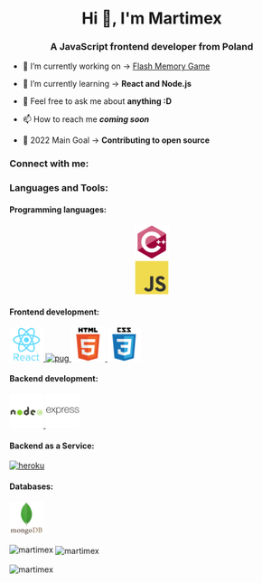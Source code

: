 <h1 align="center">Hi 👋, I'm Martimex</h1>
<h3 align="center">A JavaScript frontend developer from Poland</h3>

- 🔭 I’m currently working on -> [Flash Memory Game](https://github.com/Martimex/memory-game)

- 🌱 I’m currently learning -> **React and Node.js**

- 💬 Feel free to ask me about **anything :D**

- 📫 How to reach me ***coming soon***

- 🎯 2022 Main Goal -> **Contributing to open source**

<h3 align="left">Connect with me:</h3>
<p align="left">
</p>

<h3 align="left">Languages and Tools:</h3>

<h4 align="left"> Programming languages: </h4>

<div align="center">
  <p>
  <div margin="60"> 
  <a href="https://www.w3schools.com/cpp/" target="_blank" rel="noreferrer"> <img src="https://raw.githubusercontent.com/devicons/devicon/master/icons/cplusplus/cplusplus-original.svg" alt="cplusplus" width="60" height="60" /> </a>
  </div>

  <div margin="60"> 
  <a href="https://developer.mozilla.org/en-US/docs/Web/JavaScript" target="_blank" rel="noreferrer"> <img src="https://raw.githubusercontent.com/devicons/devicon/master/icons/javascript/javascript-original.svg" alt="javascript" width="60" height="60"/> </a> 
  </div>
  </p>
</div>

<h4 align="left"> Frontend development: </h4>

<a href="https://reactjs.org/" target="_blank" rel="noreferrer"> <img src="https://raw.githubusercontent.com/devicons/devicon/master/icons/react/react-original-wordmark.svg" alt="react" width="60" height="60" padding="2rem" margin="2rem"/> </a>
<a href="https://pugjs.org" target="_blank" rel="noreferrer"> <img src="https://cdn.worldvectorlogo.com/logos/pug.svg" alt="pug" width="60" height="60"/> </a> 
<a href="https://www.w3.org/html/" target="_blank" rel="noreferrer"> <img src="https://raw.githubusercontent.com/devicons/devicon/master/icons/html5/html5-original-wordmark.svg" alt="html5" width="60" height="60"/> </a>
<a href="https://www.w3schools.com/css/" target="_blank" rel="noreferrer"> <img src="https://raw.githubusercontent.com/devicons/devicon/master/icons/css3/css3-original-wordmark.svg" alt="css3" width="60" height="60"/> </a>

<h4 align="left"> Backend development: </h4>

<a href="https://nodejs.org" target="_blank" rel="noreferrer"> <img src="https://raw.githubusercontent.com/devicons/devicon/master/icons/nodejs/nodejs-original-wordmark.svg" alt="nodejs" width="60" height="60"/> </a> 
<a href="https://expressjs.com" target="_blank" rel="noreferrer"> <img src="https://raw.githubusercontent.com/devicons/devicon/master/icons/express/express-original-wordmark.svg" alt="express" width="60" height="60"/> </a>

<h4 align="left"> Backend as a Service: </h4>

<a href="https://heroku.com" target="_blank" rel="noreferrer"> <img src="https://www.vectorlogo.zone/logos/heroku/heroku-icon.svg" alt="heroku" width="60" height="60"/> </a>
 
<h4 align="left"> Databases: </h4>
 
<a href="https://www.mongodb.com/" target="_blank" rel="noreferrer"> <img src="https://raw.githubusercontent.com/devicons/devicon/master/icons/mongodb/mongodb-original-wordmark.svg" alt="mongodb" width="60" height="60"/> </a> 

<p><img align="left" src="https://github-readme-stats.vercel.app/api/top-langs?username=martimex&show_icons=true&theme=tokyonight&title_color=e28136&text_color=d6c943&bg_color=000000&hide_border=true&cache_seconds=1800&locale=en&layout=compact" alt="martimex" /></p>

<p>&nbsp;<img align="center" src="https://github-readme-stats.vercel.app/api?username=martimex&show_icons=true&theme=tokyonight&title_color=b880db&text_color=57a2c7&locale=en" alt="martimex" /></p>

<p><img align="center" src="https://github-readme-streak-stats.herokuapp.com/?user=martimex&theme=dark" alt="martimex" /></p>

